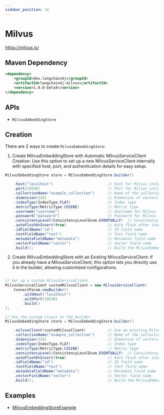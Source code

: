 ```yaml
---
sidebar_position: 14
---
```


# Milvus

https://milvus.io/


## Maven Dependency

```xml
<dependency>
    <groupId>dev.langchain4j</groupId>
    <artifactId>langchain4j-milvus</artifactId>
    <version>1.0.0-beta4</version>
</dependency>
```


## APIs

- `MilvusEmbeddingStore`

## Creation

There are 2 ways to create `MilvusEmbeddingStore`:


1. Create MilvusEmbeddingStore with Automatic MilvusServiceClient Creation: Use this option to set up a new MilvusServiceClient internally with specified host, port, and authentication details for easy setup.


```java
MilvusEmbeddingStore store = MilvusEmbeddingStore.builder()

    .host("localhost")                         // Host for Milvus instance
    .port(19530)                               // Port for Milvus instance
    .collectionName("example_collection")      // Name of the collection
    .dimension(128)                            // Dimension of vectors
    .indexType(IndexType.FLAT)                 // Index type
    .metricType(MetricType.COSINE)             // Metric type
    .username("username")                      // Username for Milvus
    .password("password")                      // Password for Milvus
    .consistencyLevel(ConsistencyLevelEnum.EVENTUALLY)  // Consistency level
    .autoFlushOnInsert(true)                   // Auto flush after insert
    .idFieldName("id")                         // ID field name
    .textFieldName("text")                     // Text field name
    .metadataFieldName("metadata")             // Metadata field name
    .vectorFieldName("vector")                 // Vector field name
    .build();                                  // Build the MilvusEmbeddingStore instance
```

2. Create MilvusEmbeddingStore with an Existing MilvusServiceClient: If you already have a MilvusServiceClient, this option lets you directly use it in the builder, allowing customized configurations.


```java

// Set up a custom MilvusServiceClient
MilvusServiceClient customMilvusClient = new MilvusServiceClient(
    ConnectParam.newBuilder()
        .withHost("localhost")
        .withPort(19530)
        .build()
);

// Use the custom client in the builder
MilvusEmbeddingStore store = MilvusEmbeddingStore.builder()

    .milvusClient(customMilvusClient)          // Use an existing Milvus client
    .collectionName("example_collection")      // Name of the collection
    .dimension(128)                            // Dimension of vectors
    .indexType(IndexType.FLAT)                 // Index type
    .metricType(MetricType.COSINE)             // Metric type
    .consistencyLevel(ConsistencyLevelEnum.EVENTUALLY)  // Consistency level
    .autoFlushOnInsert(true)                   // Auto flush after insert
    .idFieldName("id")                         // ID field name
    .textFieldName("text")                     // Text field name
    .metadataFieldName("metadata")             // Metadata field name
    .vectorFieldName("vector")                 // Vector field name
    .build();                                  // Build the MilvusEmbeddingStore instance


```


## Examples

- [MilvusEmbeddingStoreExample](https://github.com/langchain4j/langchain4j-examples/blob/main/milvus-example/src/main/java/MilvusEmbeddingStoreExample.java)
